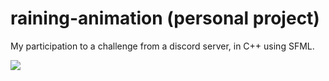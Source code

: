 # raining-animation (personal project)
My participation to a challenge from a discord server, in C++ using SFML.

![](https://i.ibb.co/n8V909J/demo.gif)
